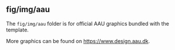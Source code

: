 ## fig/img/aau

The `fig/img/aau` folder is for official AAU graphics bundled with the template.

More graphics can be found on <https://www.design.aau.dk>.
